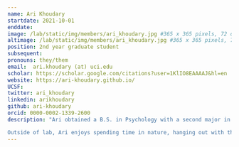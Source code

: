 ```yaml
---
name: Ari Khoudary
startdate: 2021-10-01
enddate:
image: /lab/static/img/members/ari_khoudary.jpg #365 x 365 pixels, 72 dpi, JPG
altimage: /lab/static/img/members/ari_khoudary.jpg #365 x 365 pixels, 72 dpi, JPG
position: 2nd year graduate student
subsequent:
pronouns: they/them
email:  ari.khoudary (at) uci.edu
scholar: https://scholar.google.com/citations?user=1KlIO8EAAAAJ&hl=en
website: https://ari-khoudary.github.io/
UCSF:
twitter: ari_khoudary
linkedin: arikhoudary
github: ari-khoudary
orcid: 0000-0002-1339-2600
description: "Ari obtained a B.S. in Psychology with a second major in Philosophy from Boston College, where they researched episodic memory with [Maureen Ritchey](http://www.thememolab.org/). Then, they moved to Duke University, where they researched counterfactual thinking with [Felipe De Brigard](https://imclab.org) and worked as Program Coordinator for the [Summer Seminars in Neuroscience and Philosophy](https://ssnap.net). At UCI, Ari is jointly advised by Aaron Bornstein and [Megan Peters](https://faculty.sites.uci.edu/cnclab/). Their research uses computational modeling and neuroimaging to characterize the effects of long-term memory on perceptual decisions, with a focus on how subjective confidence in each evidence source modulates their integration. 

Outside of lab, Ari enjoys spending time in nature, hanging out with their cat, and daydreaming about (nearby) possible worlds."
---
```

